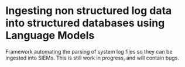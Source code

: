# Ingesting non structured log data into structured databases using Language Models

Framework automating the parsing of system log files so they can be ingested into SIEMs. 
This is still work in progress, and will contain bugs.

